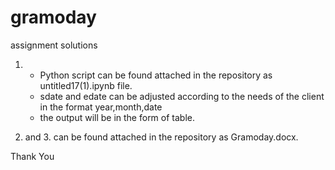 # gramoday
assignment solutions


1. - Python script can be found attached in the repository as untitled17(1).ipynb file.
   - sdate and edate can be adjusted according to the needs of the client in the format year,month,date
   - the output will be in the form of table.
   
2. and 3. can be found attached in the repository as Gramoday.docx.

Thank You

